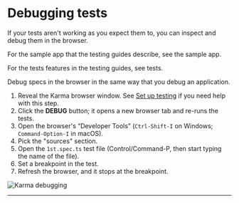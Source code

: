 # Debugging tests

If your tests aren't working as you expect them to, you can inspect and debug them in the browser.

<div class="alert is-helpful">

  For the sample app that the testing guides describe, see the <live-example embedded-style noDownload>sample app</live-example>.

  For the tests features in the testing guides, see <live-example stackblitz="specs" noDownload>tests</live-example>.

</div>


Debug specs in the browser in the same way that you debug an application.

1. Reveal the Karma browser window. See [Set up testing](guide/testing#set-up-testing) if you need help with this step.
1. Click the **DEBUG** button; it opens a new browser tab and re-runs the tests.
1. Open the browser's “Developer Tools” (`Ctrl-Shift-I` on Windows; `Command-Option-I` in macOS).
1. Pick the "sources" section.
1. Open the `1st.spec.ts` test file (Control/Command-P, then start typing the name of the file).
1. Set a breakpoint in the test.
1. Refresh the browser, and it stops at the breakpoint.

<div class="lightbox">
  <img src='generated/images/guide/testing/karma-1st-spec-debug.png' alt="Karma debugging">
</div>

<hr>
